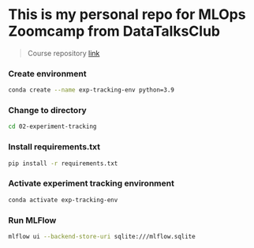 # This is my personal repo for MLOps Zoomcamp from DataTalksClub
> Course repository [link](https://github.com/DataTalksClub/mlops-zoomcamp)

### Create environment
``` bash
conda create --name exp-tracking-env python=3.9
```

### Change to directory
```bash
cd 02-experiment-tracking
```
### Install requirements.txt
```bash
pip install -r requirements.txt
```

### Activate experiment tracking environment
``` bash
conda activate exp-tracking-env
```

### Run MLFlow
```bash
mlflow ui --backend-store-uri sqlite:///mlflow.sqlite
```